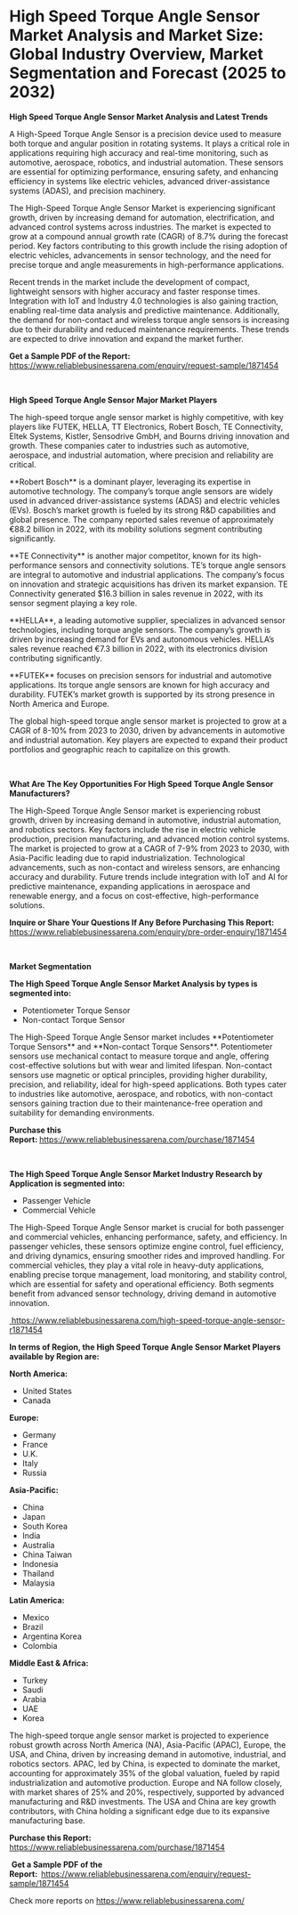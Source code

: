 <p><h1>High Speed Torque Angle Sensor Market Analysis and Market Size: Global Industry Overview, Market Segmentation and Forecast (2025 to 2032)</h1></p><p><strong>High Speed Torque Angle Sensor Market Analysis and Latest Trends</strong></p>
<p><p>A High-Speed Torque Angle Sensor is a precision device used to measure both torque and angular position in rotating systems. It plays a critical role in applications requiring high accuracy and real-time monitoring, such as automotive, aerospace, robotics, and industrial automation. These sensors are essential for optimizing performance, ensuring safety, and enhancing efficiency in systems like electric vehicles, advanced driver-assistance systems (ADAS), and precision machinery.</p><p>The High-Speed Torque Angle Sensor Market is experiencing significant growth, driven by increasing demand for automation, electrification, and advanced control systems across industries. The market is expected to grow at a compound annual growth rate (CAGR) of 8.7% during the forecast period. Key factors contributing to this growth include the rising adoption of electric vehicles, advancements in sensor technology, and the need for precise torque and angle measurements in high-performance applications.</p><p>Recent trends in the market include the development of compact, lightweight sensors with higher accuracy and faster response times. Integration with IoT and Industry 4.0 technologies is also gaining traction, enabling real-time data analysis and predictive maintenance. Additionally, the demand for non-contact and wireless torque angle sensors is increasing due to their durability and reduced maintenance requirements. These trends are expected to drive innovation and expand the market further.</p></p>
<p><strong>Get a Sample PDF of the Report:&nbsp;</strong> <a href="https://www.reliablebusinessarena.com/enquiry/request-sample/1871454?utm_campaign=1891&utm_medium=2&utm_source=Github&utm_content=ia&utm_term=24012025&utm_id=high-speed-torque-angle-sensor">https://www.reliablebusinessarena.com/enquiry/request-sample/1871454</a></p>
<p>&nbsp;</p>
<p><strong>High Speed Torque Angle Sensor Major Market Players</strong></p>
<p><p>The high-speed torque angle sensor market is highly competitive, with key players like FUTEK, HELLA, TT Electronics, Robert Bosch, TE Connectivity, Eltek Systems, Kistler, Sensodrive GmbH, and Bourns driving innovation and growth. These companies cater to industries such as automotive, aerospace, and industrial automation, where precision and reliability are critical.</p><p>**Robert Bosch** is a dominant player, leveraging its expertise in automotive technology. The company’s torque angle sensors are widely used in advanced driver-assistance systems (ADAS) and electric vehicles (EVs). Bosch’s market growth is fueled by its strong R&D capabilities and global presence. The company reported sales revenue of approximately €88.2 billion in 2022, with its mobility solutions segment contributing significantly.</p><p>**TE Connectivity** is another major competitor, known for its high-performance sensors and connectivity solutions. TE’s torque angle sensors are integral to automotive and industrial applications. The company’s focus on innovation and strategic acquisitions has driven its market expansion. TE Connectivity generated $16.3 billion in sales revenue in 2022, with its sensor segment playing a key role.</p><p>**HELLA**, a leading automotive supplier, specializes in advanced sensor technologies, including torque angle sensors. The company’s growth is driven by increasing demand for EVs and autonomous vehicles. HELLA’s sales revenue reached €7.3 billion in 2022, with its electronics division contributing significantly.</p><p>**FUTEK** focuses on precision sensors for industrial and automotive applications. Its torque angle sensors are known for high accuracy and durability. FUTEK’s market growth is supported by its strong presence in North America and Europe.</p><p>The global high-speed torque angle sensor market is projected to grow at a CAGR of 8-10% from 2023 to 2030, driven by advancements in automotive and industrial automation. Key players are expected to expand their product portfolios and geographic reach to capitalize on this growth.</p></p>
<p>&nbsp;</p>
<p><strong>What Are The Key Opportunities For High Speed Torque Angle Sensor Manufacturers?</strong></p>
<p><p>The High-Speed Torque Angle Sensor market is experiencing robust growth, driven by increasing demand in automotive, industrial automation, and robotics sectors. Key factors include the rise in electric vehicle production, precision manufacturing, and advanced motion control systems. The market is projected to grow at a CAGR of 7-9% from 2023 to 2030, with Asia-Pacific leading due to rapid industrialization. Technological advancements, such as non-contact and wireless sensors, are enhancing accuracy and durability. Future trends include integration with IoT and AI for predictive maintenance, expanding applications in aerospace and renewable energy, and a focus on cost-effective, high-performance solutions.</p></p>
<p><strong>Inquire or Share Your Questions If Any Before Purchasing This Report:</strong> <a href="https://www.reliablebusinessarena.com/enquiry/pre-order-enquiry/1871454?utm_campaign=1891&utm_medium=2&utm_source=Github&utm_content=ia&utm_term=24012025&utm_id=high-speed-torque-angle-sensor">https://www.reliablebusinessarena.com/enquiry/pre-order-enquiry/1871454</a></p>
<p>&nbsp;</p>
<p><strong>Market Segmentation</strong></p>
<p><strong>The High Speed Torque Angle Sensor Market Analysis by types is segmented into:</strong></p>
<p><ul><li>Potentiometer Torque Sensor</li><li>Non-contact Torque Sensor</li></ul></p>
<p><p>The High-Speed Torque Angle Sensor market includes **Potentiometer Torque Sensors** and **Non-contact Torque Sensors**. Potentiometer sensors use mechanical contact to measure torque and angle, offering cost-effective solutions but with wear and limited lifespan. Non-contact sensors use magnetic or optical principles, providing higher durability, precision, and reliability, ideal for high-speed applications. Both types cater to industries like automotive, aerospace, and robotics, with non-contact sensors gaining traction due to their maintenance-free operation and suitability for demanding environments.</p></p>
<p><strong>Purchase this Report:&nbsp;</strong><a href="https://www.reliablebusinessarena.com/purchase/1871454?utm_campaign=1891&utm_medium=2&utm_source=Github&utm_content=ia&utm_term=24012025&utm_id=high-speed-torque-angle-sensor">https://www.reliablebusinessarena.com/purchase/1871454</a></p>
<p>&nbsp;</p>
<p><strong>The High Speed Torque Angle Sensor Market Industry Research by Application is segmented into:</strong></p>
<p><ul><li>Passenger Vehicle</li><li>Commercial Vehicle</li></ul></p>
<p><p>The High-Speed Torque Angle Sensor market is crucial for both passenger and commercial vehicles, enhancing performance, safety, and efficiency. In passenger vehicles, these sensors optimize engine control, fuel efficiency, and driving dynamics, ensuring smoother rides and improved handling. For commercial vehicles, they play a vital role in heavy-duty applications, enabling precise torque management, load monitoring, and stability control, which are essential for safety and operational efficiency. Both segments benefit from advanced sensor technology, driving demand in automotive innovation.</p></p>
<p><a href="https://www.reliablebusinessarena.com/high-speed-torque-angle-sensor-r1871454?utm_campaign=1891&utm_medium=2&utm_source=Github&utm_content=ia&utm_term=24012025&utm_id=high-speed-torque-angle-sensor">&nbsp;https://www.reliablebusinessarena.com/high-speed-torque-angle-sensor-r1871454</a></p>
<p><strong>In terms of Region, the High Speed Torque Angle Sensor Market Players available by Region are:</strong></p>
<p>
    <p> <strong> North America: </strong>
        <ul>
            <li>United States</li>
            <li>Canada</li>
        </ul>
        </p> 
    <p> <strong> Europe: </strong>
        <ul>
            <li>Germany</li>
            <li>France</li>
            <li>U.K.</li>
            <li>Italy</li>
            <li>Russia</li>
        </ul>
        </p> 
    <p> <strong> Asia-Pacific: </strong>
        <ul>
            <li>China</li>
            <li>Japan</li>
            <li>South Korea</li>
            <li>India</li>
            <li>Australia</li>
            <li>China Taiwan</li>
            <li>Indonesia</li>
            <li>Thailand</li>
            <li>Malaysia</li>
        </ul>
        </p> 
    <p> <strong> Latin America: </strong>
        <ul>
            <li>Mexico</li>
            <li>Brazil</li>
            <li>Argentina Korea</li>
            <li>Colombia</li>
        </ul>
        </p> 
    <p> <strong> Middle East & Africa: </strong>
        <ul>
            <li>Turkey</li>
            <li>Saudi</li>
            <li>Arabia</li>
            <li>UAE</li>
            <li>Korea</li>
        </ul>
    </p>
    </p>
<p><p>The high-speed torque angle sensor market is projected to experience robust growth across North America (NA), Asia-Pacific (APAC), Europe, the USA, and China, driven by increasing demand in automotive, industrial, and robotics sectors. APAC, led by China, is expected to dominate the market, accounting for approximately 35% of the global valuation, fueled by rapid industrialization and automotive production. Europe and NA follow closely, with market shares of 25% and 20%, respectively, supported by advanced manufacturing and R&D investments. The USA and China are key growth contributors, with China holding a significant edge due to its expansive manufacturing base.</p></p>
<p><strong>Purchase this Report: </strong><a href="https://www.reliablebusinessarena.com/purchase/1871454?utm_campaign=1891&utm_medium=2&utm_source=Github&utm_content=ia&utm_term=24012025&utm_id=high-speed-torque-angle-sensor">https://www.reliablebusinessarena.com/purchase/1871454</a></p>
<p>&nbsp;<strong>Get a Sample PDF of the Report:&nbsp;&nbsp;</strong><a href="https://www.reliablebusinessarena.com/enquiry/request-sample/1871454?utm_campaign=1891&utm_medium=2&utm_source=Github&utm_content=ia&utm_term=24012025&utm_id=high-speed-torque-angle-sensor">https://www.reliablebusinessarena.com/enquiry/request-sample/1871454</a></p>
<p><strong></strong></p>
<p>Check more reports on <a href="https://www.reliablebusinessarena.com/?utm_campaign=1891&utm_medium=2&utm_source=Github&utm_content=ia&utm_term=24012025&utm_id=high-speed-torque-angle-sensor">https://www.reliablebusinessarena.com/</a></p>